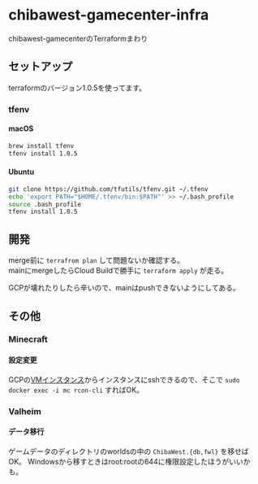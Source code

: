 # chibawest-gamecenter-infra

chibawest-gamecenterのTerraformまわり

## セットアップ

terraformのバージョン1.0.5を使ってます。

### tfenv

#### macOS

```bash
brew install tfenv
tfenv install 1.0.5
```

#### Ubuntu

```bash
git clone https://github.com/tfutils/tfenv.git ~/.tfenv
echo 'export PATH="$HOME/.tfenv/bin:$PATH"' >> ~/.bash_profile
source .bash_profile
tfenv install 1.0.5
```

## 開発

merge前に `terrafrom plan` して問題ないか確認する。  
mainにmergeしたらCloud Buildで勝手に `terraform apply` が走る。

GCPが壊れたりしたら辛いので、mainはpushできないようにしてある。

## その他

### Minecraft

#### 設定変更

GCPの[VMインスタンス](https://console.cloud.google.com/compute/instances?project=chibawest-gamecenter)からインスタンスにsshできるので、そこで `sudo docker exec -i mc rcon-cli` すればOK。

### Valheim

#### データ移行

ゲームデータのディレクトリのworldsの中の `ChibaWest.{db,fwl}` を移せばOK。
Windowsから移すときはroot:rootの644に権限設定したほうがいいかも。
